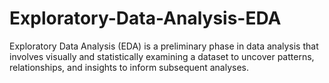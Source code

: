 # Exploratory-Data-Analysis-EDA
Exploratory Data Analysis (EDA) is a preliminary phase in data analysis that involves visually and statistically examining a dataset to uncover patterns, relationships, and insights to inform subsequent analyses.

